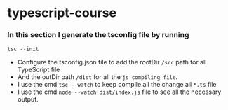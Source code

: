 # typescript-course

### In this section I generate the tsconfig file by running
`tsc --init`

- Configure the tsconfig.json file to add the rootDir `/src` path for all TypeScript file
- And the outDir path `/dist` for all the `js compiling file`.
- I use the cmd `tsc --watch` to keep compile all the change all `*.ts` file
- I use the cmd `node --watch dist/index.js` file to see all the necessary output.